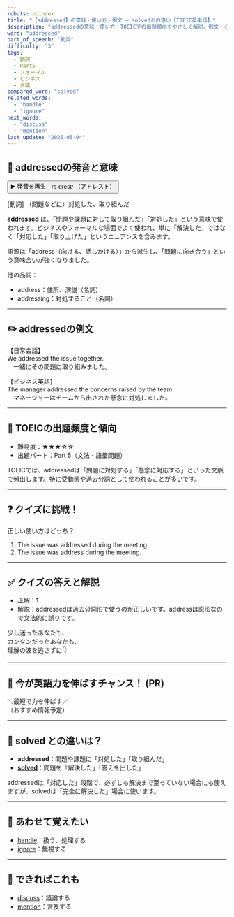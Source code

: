 ```yaml
---
robots: noindex
title: "【addressed】の意味・使い方・例文 ― solvedとの違い【TOEIC英単語】"
description: "addressedの意味・使い方・TOEICでの出題傾向をやさしく解説。例文・クイズ付きでsolvedとの違いもわかりやすく学べます。"
word: "addressed"
part_of_speech: "動詞"
difficulty: "3"
tags:
  - 動詞
  - Part5
  - フォーマル
  - ビジネス
  - 会議
compared_word: "solved"
related_words:
  - "handle"
  - "ignore"
next_words:
  - "discuss"
  - "mention"
last_update: "2025-05-04"
---
```


## 🔰 addressedの発音と意味

<button class="play-audio" onclick="playTTS('addressed')">
  <span class="play-audio-main">
    ▶️ 発音を再生　/əˈdrest/
  </span>
  <span class="play-audio-sub">
    （アドレスト）
  </span>
</button>

[動詞] （問題などに）対処した、取り組んだ

**addressed** は、「問題や課題に対して取り組んだ」「対処した」という意味で使われます。ビジネスやフォーマルな場面でよく使われ、単に「解決した」ではなく「対応した」「取り上げた」というニュアンスを含みます。

語源は「address（向ける、話しかける）」から派生し、「問題に向き合う」という意味合いが強くなりました。

他の品詞：  
- address：住所、演説（名詞）
- addressing：対処すること（名詞）

---

## ✏️ addressedの例文

【日常会話】  
We addressed the issue together.  
　一緒にその問題に取り組みました。

【ビジネス英語】  
The manager addressed the concerns raised by the team.  
　マネージャーはチームから出された懸念に対処しました。

---

## 🎯 TOEICの出題頻度と傾向

- 難易度：★★★☆☆
- 出題パート：Part 5（文法・語彙問題）

TOEICでは、addressedは「問題に対処する」「懸念に対応する」といった文脈で頻出します。特に受動態や過去分詞として使われることが多いです。

---

## ❓ クイズに挑戦！

正しい使い方はどっち？

1. The issue was addressed during the meeting.  
2. The issue was address during the meeting.

---

## ✅ クイズの答えと解説

- 正解：**1**
- 解説：addressedは過去分詞形で使うのが正しいです。addressは原形なので文法的に誤りです。

少し迷ったあなたも、  
カンタンだったあなたも、  
理解の波を逃さずに👇️

---

## 🚀 今が英語力を伸ばすチャンス！ (PR)

<div class="info-center">
＼最短で力を伸ばす／<br>  
（おすすめ情報予定）
</div>

---

## 🤔  solved との違いは？

- **addressed**：問題や課題に「対処した」「取り組んだ」
- **[solved](/word/solved)**：問題を「解決した」「答えを出した」

addressedは「対応した」段階で、必ずしも解決まで至っていない場合にも使えますが、solvedは「完全に解決した」場合に使います。

---

## 🧩 あわせて覚えたい

- [handle](/word/handle)：扱う、処理する
- [ignore](/word/ignore)：無視する

---

## 📖 できればこれも

- [discuss](/word/discuss)：議論する
- [mention](/word/mention)：言及する

<!-- cvid: aid14_bid01 -->
